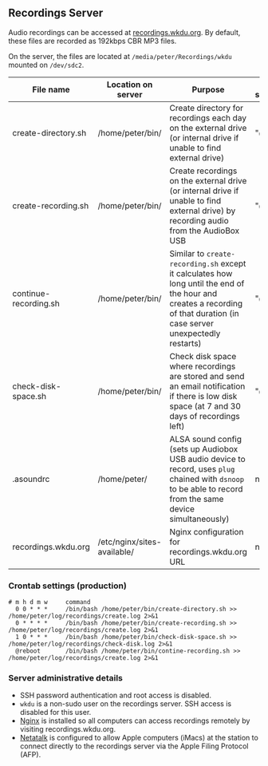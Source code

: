 ## Recordings Server

Audio recordings can be accessed at [recordings.wkdu.org](http://recordings.wkdu.org). By default, these files are recorded as 192kbps CBR MP3 files.

On the server, the files are located at `/media/peter/Recordings/wkdu` mounted on `/dev/sdc2`.

| File name | Location on server | Purpose | Crontab scheduling |
| --------- | ------------------ | ------- | ------------------ |
| create-directory.sh | /home/peter/bin/ | Create directory for recordings each day on the external drive (or internal drive if unable to find external drive) | "@daily" |
| create-recording.sh | /home/peter/bin/ | Create recordings on the external drive (or internal drive if unable to find external drive) by recording audio from the AudioBox USB | "@hourly" |
| continue-recording.sh | /home/peter/bin/ | Similar to `create-recording.sh` except it calculates how long until the end of the hour and creates a recording of that duration (in case server unexpectedly restarts) | "@reboot" |
| check-disk-space.sh | /home/peter/bin/ | Check disk space where recordings are stored and send an email notification if there is low disk space (at 7 and 30 days of recordings left) | "@daily" |
| .asoundrc | /home/peter/ | ALSA sound config (sets up Audiobox USB audio device to record, uses `plug` chained with `dsnoop` to be able to record from the same device simultaneously) | n/a |
| recordings.wkdu.org | /etc/nginx/sites-available/ | Nginx configuration for recordings.wkdu.org URL | n/a |

### Crontab settings (production)

    # m h d m w     command
      0 0 * * *     /bin/bash /home/peter/bin/create-directory.sh >> /home/peter/log/recordings/create.log 2>&1
      0 * * * *     /bin/bash /home/peter/bin/create-recording.sh >> /home/peter/log/recordings/create.log 2>&1
      1 0 * * *     /bin/bash /home/peter/bin/check-disk-space.sh >> /home/peter/log/recordings/check-disk.log 2>&1
      @reboot       /bin/bash /home/peter/bin/contine-recording.sh >> /home/peter/log/recordings/create.log 2>&1

### Server administrative details

* SSH password authentication and root access is disabled.
* `wkdu` is a non-sudo user on the recordings server. SSH access is disabled for this user.
* [Nginx](http://nginx.org/en/docs/http/ngx_http_autoindex_module.html) is installed so all computers can access recordings remotely by visiting recordings.wkdu.org.
* [Netatalk](http://netatalk.sourceforge.net/) is configured to allow Apple computers (iMacs) at the station to connect directly to the recordings server via the Apple Filing Protocol (AFP).
